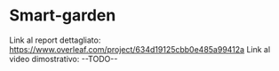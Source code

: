 # Smart-garden
Link al report dettagliato: https://www.overleaf.com/project/634d19125cbb0e485a99412a
Link al video dimostrativo: --TODO--
